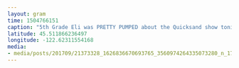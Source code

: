 ```yaml
---
layout: gram
time: 1504766151
caption: "5th Grade Eli was PRETTY PUMPED about the Quicksand show tonight. Long time listener, first time caller! 🤘🏼❤️🤘🏼"
latitude: 45.511866236497
longitude: -122.62311554168
media:
- media/posts/201709/21373328_1626836670693765_3560974264335073280_n_17885055019115391.jpg
---
```

